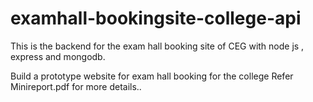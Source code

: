 # examhall-bookingsite-college-api
This is the backend for the exam hall booking site of CEG with node js , express and mongodb.

Build a prototype website for exam hall booking for the college Refer Minireport.pdf for more details..


